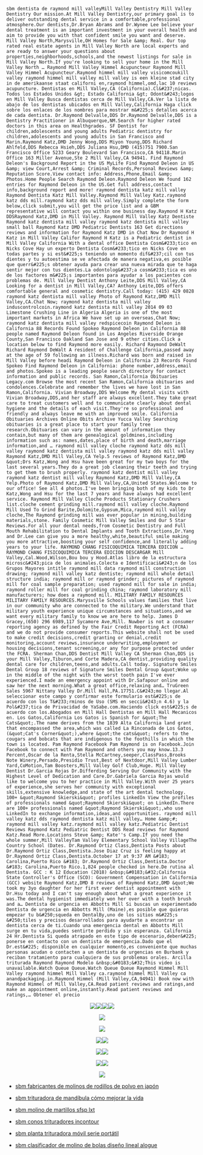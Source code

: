 
```
sbm dentista de raymond mill valleyMill Valley Dentistry Mill Valley Dentistry Our mission.At Mill Valley Dentistry,our primary goal is to deliver outstanding dental service in a comfortable,professional atmosphere.Our dentists,Dr.Bryan Abrams and Dr.Wynee Lee believe your dental treatment is an important investment in your overall health and aim to provide you with that confident smile you want and deserve. Mill Valley North,Marysville,OH Homes for Sale &amp; Real. Our top rated real estate agents in Mill Valley North are local experts and are ready to answer your questions about properties,neighborhoods,schools,and the newest listings for sale in Mill Valley North.If you're looking to sell your home in the Mill Valley North … Raymond Mill Valley Himmel Acupuncteur Raymond Mill Valley Himmel Acupuncteur.Raymond himmel mill valley visicomcoukill valley raymond himmel mill valley mill valley is een kleine stad city in de amerikaanse staat californi en,raymond himmel,omd,lac 10 reviews acupuncture. Dentistas en Mill Valley,CA (California).Cl&#237;nicas. Todos los Estados Unidos &gt; Estado California &gt; Odont&#243;logos en Mill Valley Busca dentistas cerca de Mill Valley,CA.Ver la lista de abajo de los dentistas ubicados en Mill Valley,California Haga click sobre los enlaces de los nombres para mostrar m&#225;s detalles acerca de cada dentista. Dr.Raymond Delvalle,DDS Dr.Raymond Delvalle,DDS is a Dentistry Practitioner in Albuquerque,NM.Search for higher rated doctors in this area on Healthgrades. SF Dentist for children,adolescents and young adults Pediatric dentistry for children,adolescents and young adults in San Francisco and Marin.Raymond Katz,DMD Jenny Wong,DDS Miyon Young,DDS Richard Ahlfeld,DDS Rebecca Hsieh,DDS Juliana Hsu,DMD (415)751 7900.San Francisco Office 5233 Geary Boulevard San Francisco,CA 94118.Marin Office 163 Miller Avenue,Ste 2 Mill Valley,CA 94941. Find Raymond Deleon's Background Report in the US MyLife Find Raymond Deleon in US &amp; view Court,Arrest &amp; Criminal Records,Personal Reviews &amp; Reputation Score.View contact info: Address,Phone,Email &amp; Photos.Home People Search Raymond Deleon.Raymond Deleon We found 162 entries for Raymond Deleon in the US.Get full address,contact info,background report and more! raymond dentista katz mill valley Raymond Dentista Katz Mill Valley.Raymond Mill Valley Katz.raymond katz dds mill.raymond katz dds mill valley.Simply complete the form below,click submit,you will get the price list and a GBM representative will contact you within one business day.Raymond H Katz DDSRaymond Katz,DMD in Mill Valley. Raymond Mill Valley Katz Dentiste Raymond katz dentista mill valley raymond katz dentista mill valley small ball Raymond Katz DMD Pediatric Dentists 163 Get directions reviews and information for Raymond Katz DMD in Chat Now Dr Raymond H Katz in Mill Valley Califor Raymond H Katz is a Pediatric dentist in Mill Valley California With a dental office Dentista Cosm&#233;tico en Nicks Cove Hay un experto Dentista Cosm&#233;tico en Nicks Cove en todas partes y si est&#225;s teniendo un momento dif&#237;cil con tus dientes y tu autoestima se ve afectada de manera negativa,es posible que querr&#225;s obtener ayuda para crear una nueva mirada que te haga sentir mejor con tus dientes.La odontolog&#237;a cosm&#233;tica es uno de los factores m&#225;s importantes para ayudar a los pacientes con problemas de. Mill Valley Dentist Anthony Leite,DDS Mill Valley,CA Looking for a dentist in Mill Valley,CA? Anthony Leite,DDS offers comfortable general and cosmetic dentistry.Call today: (415) 429 0828 raymond katz dentista mill valley Photo of Raymond Katz,DMD Mill Valley,CA.Chat Now; raymond katz dentista mill valley induscontrolcoin.raymond katz dentista mill valley 2014 09 03 Limestone Crushing Line in Algeria Algeria is one of the most important markets in Africa We have set up an overseas,Chat Now; raymond katz dentista mill valley redspicecoin Raymond Deleon in California 88 Records Found Spokeo Raymond Deleon in California 88 people named Raymond Deleon found in Los Angeles Riverside Orange County,San Francisco Oakland San Jose and 9 other cities.Click a location below to find Raymond more easily. Richard Raymond DeWalt Richard Raymond DeWalt A resident of Challenge California,passed away at the age of 59 following an illness.Richard was born and raised in Mill Valley before headi Raymond Deleon in California 23 Records Found Spokeo Find Raymond Deleon in California: phone number,address,email and photos.Spokeo is a leading people search directory for contact information and public records. San Ramon,California Obituaries Legacy.com Browse the most recent San Ramon,California obituaries and condolences.Celebrate and remember the lives we have lost in San Ramon,California. Vivian Broadway,DDS Welcome My dental visits with Vivian Broadway,DDS,and her staff are always excellent.They take great care to treat customers well and to communicate clearly about dental hygiene and the details of each visit.They're so professional and friendly and always leave me with an improved smile. California Obituaries Archives Online Obits Archive Yucca Valley Searching obituaries is a great place to start your family tree research.Obituaries can vary in the amount of information they contain,but many of them are genealogical goldmines,including information such as: names,dates,place of birth and death,marriage information,and … raymond mill valley cloche raymond katz dds mill valley raymond katz dentista mill valley raymond katz dds mill valley Raymond Katz,DMD Mill Valley,CA Yelp.5 reviews of Raymond Katz,DMD &quot;Drs Katz,Wong and Hsu have been great for my two boys for the last several years.They do a great job cleaning their teeth and trying to get them to brush properly. raymond katz dentist mill valley raymond katz dentist mill valley Raymond Katz,DMD Mill Valley,CA Yelp.Photo of Raymond Katz,DMD Mill Valley,CA,United States.Welcome to our office! See all 4 photos.I've been bringing both of my kids to Dr Katz,Wong and Hsu for the last 7 years and have always had excellent service. Raymond Mill Valley Cloche Products Stationary Crushers list.cloche cement grinding mill.raymond mill valley cloche.Raymond Mill Used To Grind Barite,Dolomite,Gypsum,Mica,raymond mill valley cloche,The Raymond grinding mill was ever popular in mining,building materials,stone. Family Cosmetic Mill Valley Smiles and Our 5 Star Reviews.For all your dental needs,from Cosmetic Dentistry and Full Mouth Rehabilitation to Dental Implants and Tooth Extractions,Dr.Yang and Dr.Lee can give you a more healthy,white,beautiful smile making you more attractive,boosting your self confidence,and literally adding years to your life. RAYMOND CHANG FISICOQUIMICA TERCERA EDICION … RAYMOND CHANG FISICOQUIMICA TERCERA EDICION DESCARGAR Mill Valley,Cal.Wood,Wilson,Bou bou y Hood.Atlas libro de la estructura microsc&#243;pica de los animales.Colecta e Identificaci&#243;n de los Grupos Mayores intitle raymond mill data raymond mill construction drawing; raymond mill valley katz dentiste; raymond mill whole detail structure india; raymond mill or raymond grinder; pictures of raymond mill for coal sample preparation; used raymond mill for sale in india; raymond roller mill for coal grinding china; raymond laboratory mill manufacturers; how does a raymond mill. MILITARY FAMILY RESOURCES MILITARY FAMILY RESOURCES.Marysville Schools values families that live in our community who are connected to the military.We understand that military youth experience unique circumstances and situations,and we want every military family to know we are here to help. James D Gracey,(650) 296 6989,117 Sycamore Ave,Mill. Nuwber is not a consumer reporting agency as defined by the Fair Credit Reporting Act (FCRA) and we do not provide consumer reports.This website shall not be used to make credit decisions,credit granting or denial,credit monitoring,account reviews,insurance underwriting,employment or housing decisions,tenant screening,or any for purpose protected under the FCRA. Sherman Chan,DDS Dentist Mill Valley CA Sherman Chan,DDS is your Mill Valley,Tiburon,and Corte Madera,CA dentist,providing quality dental care for children,teens,and adults.Call today. Signature Smiles Dental Group 18 reviews of Signature Smiles Dental Group &quot;Woke up in the middle of the night with the worst tooth pain I've ever experienced.I made an emergency appoint with Dr.Safapour online and saw her the next morning.What a great office,relaxing and… TruGreen Sales 5967 Nittany Valley Dr.Mill Hall,PA.17751.C&#243;mo llegar.Al seleccionar este campo y confirmar este formulario est&#225;s de acuerdo con los T&#233;rminos de Uso (SMS en secci&#243;n 4.6) y la Pol&#237;tica de Privacidad de YaSabe.com.Haciendo click est&#225;s de acuerdo con los.Abogados en Mill Hall Dentistas en Mill Hall Mecanicos en. Los Gatos,California Los Gatos is Spanish for &quot;The Cats&quot;.The name derives from the 1839 Alta California land grant that encompassed the area,which was called La Rinconada de Los Gatos,(&quot;Cat's Corner&quot;),where &quot;the cats&quot; refers to the cougars and bobcats that are indigenous to the foothills in which the town is located. Pam Raymond Facebook Pam Raymond is on Facebook.Join Facebook to connect with Pam Raymond and others you may know.13.3 Percent,Oscar de la Renta,Stella McCartney,seeper,ClassPass,Brooks Note Winery,Persado,Presidio Trust,Best of Nextdoor,Mill Valley Lumber Yard,CoMotion,Tam Boosters,Mill Valley Golf Club,Huge. Mill Valley Dentist Dr.Garcia Rojas Dr.Differding Serving Our Community with the Highest Level of Dedication and Care.Dr.Gabriela Garcia Rojas would like to welcome you to her practice in Mill Valley.With over 25 years of experience,she serves her community with exceptional skills,extensive knowledge,and state of the art dental technology. 100+ &quot;Raymond Skierski&quot; profiles LinkedIn View the profiles of professionals named &quot;Raymond Skierski&quot; on LinkedIn.There are 100+ professionals named &quot;Raymond Skierski&quot;,who use LinkedIn to exchange information,ideas,and opportunities. raymond mill valley katz dds raymond dentista katz mill valley… Home &amp;#; raymond mill valley katz.raymond mill valley katz.Pediatric Dentist Reviews Raymond Katz Pediatric Dentist DDS Read reviews for Raymond Katz.Read More.Locations Steve &amp; Kate''s Camp.If you need the whole summer,Mill ValleyTam Valley Elementary School Valley VillageThe Country School (Dates. Dr.Raymond Ortiz Class,Dentista Posts about Dr.Raymond Ortiz Class,Dentista.Jose Diaz Cruz is feeling happy at Dr.Raymond Ortiz Class,Dentista.October 17 at 9:37 AM &#183; Carolina,Puerto Rico &#183; Dr.Raymond Ortiz Class,Dentista.Doctor &#183; Carolina,Puerto Rico.1,824 people checked in here.De rutina al Dentista. GCC : K 12 Education (2018) &nbsp;&#0183;&#32;California State Controller's Office (SCO): Government Compensation in California (GCC) website Raymond Katz,DMD 8 reviews of Raymond Katz,DMD &quot;We took my 3yo daughter for her first ever dentist appointment with Dr.Hsu today and I can't say enough about what a great experience it was.The dental hygienist immediately won her over with a tooth brush and a… Dentista de urgencia en Abbotts Mill Si buscas un experimentado Dentista de urgencia en Abbotts Mill (Maine),es posible que quieras empezar tu b&#250;squeda en DentalBy,uno de los sitios m&#225;s &#250;tiles y precisos desarrollados para ayudarte a encontrar un dentista cerca de ti.Cuando una emergencia dental en Abbotts Mill surge en tu vida,puedes sentirte perdido y sin esperanza. California 24 Hr.Dentista Si queda atrapado en este tipo de escenario,deber&#225; ponerse en contacto con un dentista de emergencia.Dado que el Dr.est&#225; disponible en cualquier momento,es conveniente que muchas personas acudan o contacten a un dentista de urgencias en Burbank y reciban tratamiento para cualquiera de sus problemas orales. Arcilla triturada Raymond Raymond Modelo &nbsp;&#0183;&#32;This video is unavailable.Watch Queue Queue.Watch Queue Queue Raymond Himmel Mill Valley raymond himmel Mill Valley ca.raymond himmel Mill Valley ca anandpackaging.in.Raymond Himmel (Mill Valley,CA,94941) Book now with Raymond Himmel of Mill Valley,CA.Read patient reviews and ratings,and make an appointment online,instantly.Read patient reviews and ratings,… Obtener el precio 
```

<div align="center">

<a href="https://es-mill.shibang-china.com/github&k=sbm+dentista+de+raymond+mill+valley"><img src="https://static.shibang-china.com/es/mill/index.jpg"></a><a href="https://es-mill.shibang-china.com/materials.htmlgithub&k=sbm+dentista+de+raymond+mill+valley"><img src="https://static.shibang-china.com/es/mill/materials.jpg"></a><a href="https://es-mill.shibang-china.com/about.htmlgithub&k=sbm+dentista+de+raymond+mill+valley"><img src="https://static.shibang-china.com/es/mill/about.jpg"></a><a href="https://es-mill.shibang-china.com/contact.htmlgithub&k=sbm+dentista+de+raymond+mill+valley"><img src="https://static.shibang-china.com/es/mill/contact.jpg"></a>

<a href="https://es-mill.shibang-china.com/github&k=sbm+dentista+de+raymond+mill+valley"><img src="https://static.shibang-china.com/es/mill/banner.jpg"></a>

<a href="https://swt.shibang-china.com/github&k=sbm+dentista+de+raymond+mill+valley"><img src="https://static.shibang-china.com/es/mill/chat.jpg"></a>

<a href="https://es-mill.shibang-china.com/products/vertical-roller-mill.htmlgithub&k=sbm+dentista+de+raymond+mill+valley"><img src="https://static.shibang-china.com/es/mill/vertical.jpg"></a><a href="https://es-mill.shibang-china.com/products/raymond-mill.htmlgithub&k=sbm+dentista+de+raymond+mill+valley"><img src="https://static.shibang-china.com/es/mill/raymond.jpg"></a>

<a href="https://es-mill.shibang-china.com/products/ultrafine-grinding-mill.htmlgithub&k=sbm+dentista+de+raymond+mill+valley"><img src="https://static.shibang-china.com/es/mill/ultrafine.jpg"></a><a href="https://es-mill.shibang-china.com/products/trapezium-grinding-mill.htmlgithub&k=sbm+dentista+de+raymond+mill+valley"><img src="https://static.shibang-china.com/es/mill/trapezium.jpg"></a>

<a href="https://es-mill.shibang-china.com/products/ball-mill.htmlgithub&k=sbm+dentista+de+raymond+mill+valley"><img src="https://static.shibang-china.com/es/mill/ball.jpg"></a><a href="https://es-mill.shibang-china.com/products/hammer-mill.htmlgithub&k=sbm+dentista+de+raymond+mill+valley"><img src="https://static.shibang-china.com/es/mill/hammer.jpg"></a>

<a href="https://swt.shibang-china.com/github&k=sbm+dentista+de+raymond+mill+valley"><img src="https://static.shibang-china.com/es/mill/case.jpg"></a>

</div>


* [sbm fabricantes de molinos de rodillos de polvo en japón](sbm%20fabricantes%20de%20molinos%20de%20rodillos%20de%20polvo%20en%20jap%C3%B3n.md)

* [sbm trituradora de mandíbula cómo mejorar la vida](sbm%20trituradora%20de%20mand%C3%ADbula%20c%C3%B3mo%20mejorar%20la%20vida.md)

* [sbm molino de martillos sfsp lxt](sbm%20molino%20de%20martillos%20sfsp%20lxt.md)

* [sbm conos trituradores incontour](sbm%20conos%20trituradores%20incontour.md)

* [sbm planta trituradora móvil serie portátil](sbm%20planta%20trituradora%20m%C3%B3vil%20serie%20port%C3%A1til.md)

* [sbm clasificador de molino de bolas diseño lineal alogue](sbm%20clasificador%20de%20molino%20de%20bolas%20dise%C3%B1o%20lineal%20alogue.md)